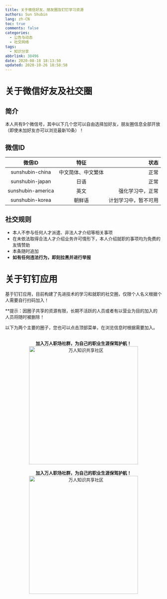 ```yaml
---
title: 关于微信好友、朋友圈及钉钉学习资源
authors: Sun Shubin
lang: zh-CN
toc: true
comments: false
categories:
  - 公告与动态
  - 社交网络
tags:
  - 知识分享
abbrlink: 38496
date: 2020-08-18 18:13:50
updated: 2020-10-26 18:58:58
---
```



# 关于微信好友及社交圈

## 简介
本人共有9个微信号，其中以下几个您可以自由选择加好友，朋友圈信息全部开放（即使未加好友亦可以浏览最新10条）！   

## 微信ID
|微信ID|特征|状态|
|:--:|:---:|---:|
sunshubin-china|中文简体、中文繁体|正常|
sunshubin-japan|日语|正常|
sunshubin-america|英文|强化学习中，正常|
sunshubin-korea|朝鲜语|计划学习中，暂不可用|

## 社交规则

* 本人不参与任何人才派遣、非法人才介绍等相关事项
* 在未依法取得合法人才介绍业务许可情形下，本人介绍就职的事项均为免费的友情赞助
* 本条随时追加
* **如有任何违法行为，即刻拉黑并进行举报**



# 关于钉钉应用

基于钉钉应用，目前构建了先进技术的学习和就职的社交圈，仅限个人名义根据个人需要自行扫码加入！

**提示：因圈子共享的资源有限，长期不活跃的人员或者有以营业为目的加入的人员将随时被删除！

以下为两个主要的圈子，您也可以点击顶部菜单，在浏览信息时根据需要加入。

<!--more-->    

<br>

<center>
<b>加入万人职场社群，为自己的职业生涯保驾护航！</b>

<br>

 <img src="/assets/img/dingding/dingding-circle-career.jpg" width = "350" height = "380" alt="万人知识共享社区" align=center />

</center>


<br>

<center>
<b>加入万人职场社群，为自己的职业生涯保驾护航！</b>

<br>

 <img src="/assets/img/dingding/dingding-circle-learning.jpg" width = "350" height = "380" alt="万人知识共享社区" align=center />

</center>